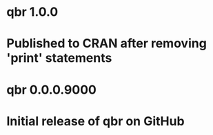 # qbr 1.0.0
# Published to CRAN after removing 'print' statements

# qbr 0.0.0.9000
# Initial release of qbr on GitHub
